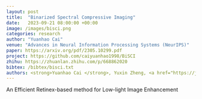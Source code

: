 ```yaml
---
layout: post
title:  "Binarized Spectral Compressive Imaging"
date:   2023-09-21 08:00:00 +00:00
image: /images/bisci.png
categories: research
author: "Yuanhao Cai"
venue: "Advances in Neural Information Processing Systems (NeurIPS)"
paper: https://arxiv.org/pdf/2305.10299.pdf
project: https://github.com/caiyuanhao1998/BiSCI
zhihu: https://zhuanlan.zhihu.com/p/668862020
bibtex: /bibtex/bisci.txt
authors: <strong>Yuanhao Cai </strong>, Yuxin Zheng, <a href="https://jinglin7.github.io/">Jing Lin</a>, <a href="https://en.westlake.edu.cn/faculty/xin-yuan.html">Xin Yuan</a>, <a href="https://yulunzhang.com/">Yulun Zhang</a>, <a href="https://www.sigs.tsinghua.edu.cn/whq/">Haoqian Wang</a>
---
```

An Efficient Retinex-based method for Low-light Image Enhancement

